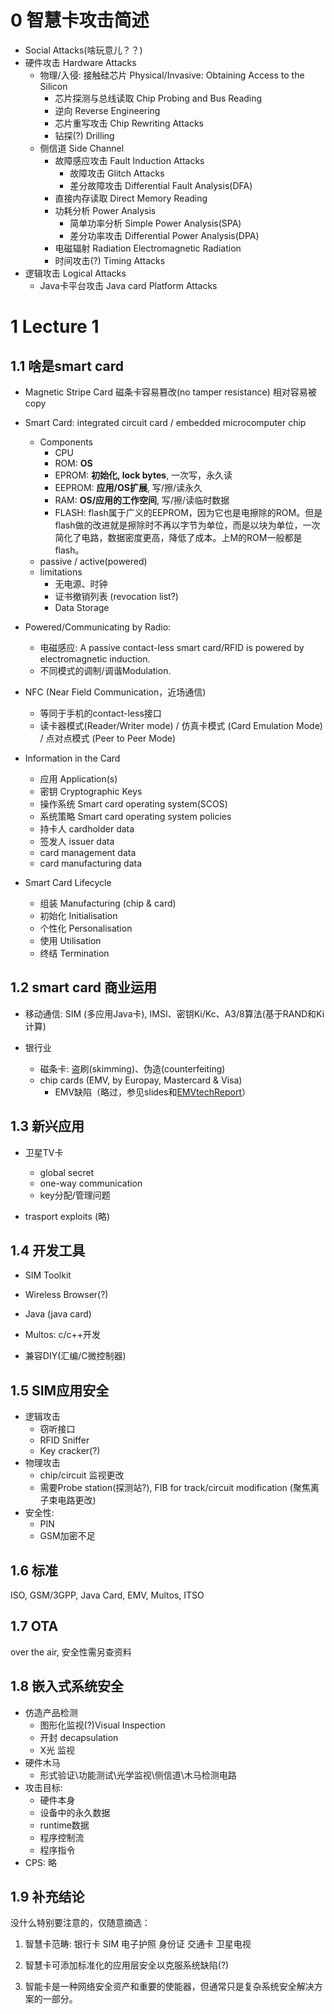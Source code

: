 # 0 智慧卡攻击简述

- Social Attacks(啥玩意儿？？)
- 硬件攻击 Hardware Attacks
    - 物理/入侵: 接触硅芯片 Physical/Invasive: Obtaining Access to the Silicon
        - 芯片探测与总线读取 Chip Probing and Bus Reading
        - 逆向 Reverse Engineering
        - 芯片重写攻击 Chip Rewriting Attacks
        - 钻探(?) Drilling
    - 侧信道 Side Channel
        - 故障感应攻击 Fault Induction Attacks
            - 故障攻击 Glitch Attacks
            - 差分故障攻击 Differential Fault Analysis(DFA)
        - 直接内存读取 Direct Memory Reading
        - 功耗分析 Power Analysis
            - 简单功率分析 Simple Power Analysis(SPA)
            - 差分功率攻击 Differential Power Analysis(DPA)
        - 电磁辐射 Radiation Electromagnetic Radiation
        - 时间攻击(?) Timing Attacks
- 逻辑攻击 Logical Attacks
    - Java卡平台攻击 Java card Platform Attacks

# 1 Lecture 1

## 1.1 啥是smart card

- Magnetic Stripe Card
磁条卡容易篡改(no tamper resistance) 相对容易被copy

- Smart Card: integrated circuit card / embedded microcomputer chip
    - Components
        - CPU
        - ROM: **OS**
        - EPROM: **初始化, lock bytes**, 一次写，永久读
        - EEPROM: **应用/OS扩展**, 写/擦/读永久
        - RAM: **OS/应用的工作空间**, 写/擦/读临时数据
        - FLASH: flash属于广义的EEPROM，因为它也是电擦除的ROM。但是flash做的改进就是擦除时不再以字节为单位，而是以块为单位，一次简化了电路，数据密度更高，降低了成本。上M的ROM一般都是flash。
    - passive / active(powered) 
    - limitations
        - 无电源、时钟
        - 证书撤销列表 (revocation list?)
        - Data Storage
- Powered/Communicating by Radio:
    - 电磁感应: A passive contact-less smart card/RFID is powered by electromagnetic induction. 
    - 不同模式的调制/调谐Modulation. 
- NFC (Near Field Communication，近场通信)
    - 等同于手机的contact-less接口
    - 读卡器模式(Reader/Writer mode) / 仿真卡模式 (Card Emulation Mode) / 点对点模式 (Peer to Peer Mode)
- Information in the Card 
    - 应用 Application(s)
    - 密钥 Cryptographic Keys
    - 操作系统 Smart card operating system(SCOS)
    - 系统策略 Smart card operating system policies
    - 持卡人 cardholder data
    - 签发人 issuer data
    - card management data
    - card manufacturing data
- Smart Card Lifecycle
    - 组装 Manufacturing (chip & card)
    - 初始化 Initialisation
    - 个性化 Personalisation
    - 使用 Utilisation
    - 终结 Termination

## 1.2 smart card 商业运用
- 移动通信: SIM (多应用Java卡), IMSI、密钥Ki/Kc、A3/8算法(基于RAND和Ki计算)

- 银行业
    - 磁条卡: 盗刷(skimming)、伪造(counterfeiting)
    - chip cards (EMV, by Europay, Mastercard & Visa)
        - EMV缺陷（略过，参见slides和[EMVtechReport](https://www.cs.ru.nl/E.Poll/papers/EMVtechreport.pdf)）

## 1.3 新兴应用

- 卫星TV卡
    - global secret
    - one-way communication
    - key分配/管理问题

- trasport exploits (略)

## 1.4 开发工具

- SIM Toolkit

- Wireless Browser(?)

- Java (java card)

- Multos: c/c++开发

- 兼容DIY(汇编/C微控制器)

## 1.5 SIM应用安全

- 逻辑攻击 
    - 窃听接口
    - RFID Sniffer
    - Key cracker(?)
- 物理攻击
    - chip/circuit 监视更改
    - 需要Probe station(探测站?), FIB for track/circuit modification (聚焦离子束电路更改)
- 安全性: 
    - PIN
    - GSM加密不足

## 1.6 标准

ISO, GSM/3GPP, Java Card, EMV, Multos, ITSO

## 1.7 OTA

over the air, 安全性需另查资料

## 1.8 嵌入式系统安全

- 仿造产品检测
    - 图形化监视(?)Visual Inspection
    - 开封 decapsulation
    - X光 监视
- 硬件木马
    - 形式验证\功能测试\光学监视\侧信道\木马检测电路
- 攻击目标:
    - 硬件本身
    - 设备中的永久数据
    - runtime数据
    - 程序控制流
    - 程序指令
- CPS: 略

## 1.9 补充结论

没什么特别要注意的，仅随意摘选：

1. 智慧卡范畴: 银行卡 SIM 电子护照 身份证 交通卡 卫星电视

2. 智慧卡可添加标准化的应用层安全以克服系统缺陷(?)

3. 智能卡是一种网络安全资产和重要的使能器，但通常只是复杂系统安全解决方案的一部分。